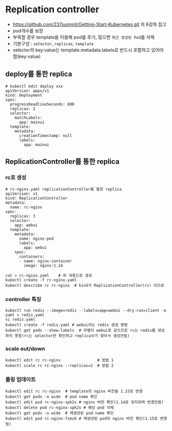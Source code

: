 # Replication controller 
  - https://github.com/237summit/Getting-Start-Kubernetes.git 의 6강좌 참고
  - pod개수를 보장
  - 부족할 경우 template을 이용해 pod를 추가, 많으면 `최근 생성된 Pod`를 삭제
  - 기본구성 : `selector`, `replicas`, `template`
  - selector의 key:value는 template.metadata.labels로 반드시 포함하고 있어야 함(key:value)
  
## deploy를 통한 replica  
```
# kubectl edit deploy xxx
apiVersion: apps/v1
kind: Deployment
spec:
  progressDeadlineSeconds: 600
  replicas: 2  
  selector:
    matchLabels:
      app: mainui
  template:
    metadata:
      creationTimestamp: null
      labels:
        app: mainui
```

## ReplicationController를 통한 replica 
### rc로 생성
```
# rc-nginx.yaml replicationController를 통한 replica
apiVersion: v1
kind: ReplicationController
metadata:
  name: rc-nginx
spec:
  replicas: 3
  selector:
    app: webui
  template:
    metadata:
      name: nginx-pod
      labels:
        app: webui
    spec:
      containers:
      - name: nginx-container
        image: nginx:1.14
```
```
cat > rc-nginx.yaml    # 위 내용으로 생성
kubectl create -f rc-nginx.yaml
kubectl describe rc rc-nginx  # kind가 ReplicationController(rc) 이므로
```

### controller 특징
```
kubectl run redis --image=redis --labels=app=webui --dry-run=client -o yaml > redis.yaml
vi redis.yaml
kubectl create -f redis.yaml # webui라는 redis 생성 명령
kubectl get pods --show-labels  # 라벨이 webui로 같으므로 rc는 redis를 생성하지 못함(rc는 selector만 확인하고 replica수가 맞아서 생성안됨)
```

### scale out/down
```
kubectl edit rc rc-nginx                # 방법 1
kubectl scale rc rc-nginx --replicas=2  # 방법 2  
```


### 롤링 업데이트
```
kubectl edit rc rc-nginx  # template의 nginx 버전을 1.15로 변경
kubectl get pods -o wide  # pod name 확인
kubectl edit pod rc-nginx-spk2s # nginx 버전 확인(1.14로 유지되며 변경안됨)
kubectl delete pod rc-nginx-spk2s # 해당 pod 삭제
kubectl get pods -o wide  # 재생성된 pod name 확인
kubectl edit pod rc-nginx-7zmz6 # 재생성된 pod의 nginx 버전 확인(1.15로 변경됨)
```
